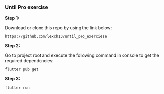 ### Until Pro exercise

**Step 1:**

Download or clone this repo by using the link below:

```
https://github.com/lexch13/until_pro_exerciese
```

**Step 2:**

Go to project root and execute the following command in console to get the required dependencies: 

```
flutter pub get 
```

**Step 3:**

```
flutter run
```
